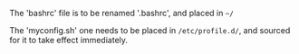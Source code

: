 The 'bashrc' file is to be renamed '.bashrc', and placed in ```~/```

The 'myconfig.sh' one needs to be placed in ``` /etc/profile.d/ ```, and sourced for it to take effect immediately.
